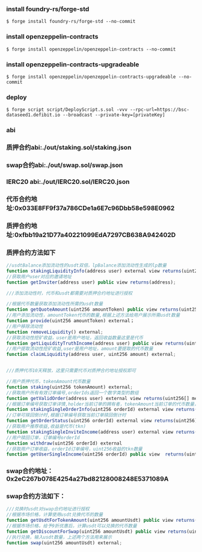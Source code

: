 ### install foundry-rs/forge-std
```shell
$ forge install foundry-rs/forge-std --no-commit
```
### install openzeppelin-contracts
```shell
$ forge install openzeppelin/openzeppelin-contracts --no-commit
```

### install openzeppelin-contracts-upgradeable
```shell
$ forge install openzeppelin/openzeppelin-contracts-upgradeable --no-commit
```


### deploy
```shell
$ forge script script/DeployScript.s.sol -vvv --rpc-url=https://bsc-dataseed1.defibit.io --broadcast --private-key=[privateKey]
```



### abi
### 质押合约abi:./out/staking.sol/staking.json
### swap合约abi:./out/swap.sol/swap.json
### IERC20 abi:./out/IERC20.sol/IERC20.json

### 代币合约地址:0x033E8FF9f37a786CDe1a6E7c96Dbb58e598E0962

### 质押合约地址:0xfbb19a21D77a40221099EdA7297CB638A942402D
### 质押合约方法如下
```javascript
//usdtBalance添加流动性的usdt双倍，lpBalance添加流动性生成的lp数量
function stakingLiquidityInfo(address user) external view returns(uint256 usdtBalance,uint256 lpBalance,uint256 stakingTime,uint256 pending,uint256 debt);
//获取用户user对应的邀请地址
function getInviter(address user) public view returns(address);

///添加流动性时，代币和usdt都需要对质押合约地址进行授权

//根据代币数量获取添加流动性所需的usdt数量
function getQuoteAmount(uint256 amountToken) public view returns(uint256 amountUsdt);
//用户添加流动性，amountToken代币的数量,根据上述方法给用户展示所需usdt数量
function provide(uint256 amountToken) external；
//用户移除流动性
function removeLiquidity() external;
//获取流动性挖矿收益，user是用户地址，返回收益数量这里是代币
function getLiquidityTruthIncome(address user) public view returns(uint256);
//用户提取流动性挖矿收益,user是用户地址，amount要提取的代币数量
function claimLiquidity(address user, uint256 amount) external;


///质押代币10天释放，这里只需要代币对质押合约地址授权即可

//用户质押代币，tokenAmount代币数量
function staking(uint256 tokenAmount) external;
//获取用户所有有效订单编号,orderIds返回一个数字类型的数组
function getValidOrder(address user) external view returns(uint256[] memory orderIds);
//根据订单编号获取订单详情,holder当前订单的拥有者，tokenAmount当前订单的代币数量，stakingTime当前订单的质押时间，extracted当前订单是否赎回，已赎回true，未赎回false
function stakingSingleOrderInfo(uint256 orderId) external view returns(address holder, uint256 tokenAmount, uint256 stakingTime, bool extracted);
//订单可赎回倒计时,根据订单编号获取当前订单赎回倒计时
function getOrderStatus(uint256 orderId) external view returns(uint256);
//获取用户推荐收益,收益是代币(tkn)
function stakingSingleInviteIncome(address user) external view returns(uint256);
//用户赎回订单，订单编号orderId
function withdraw(uint256 orderId) external
//获取用户订单收益，orderId订单编号，uint256收益的tkn数量
function getUserSingleIncome(uint256 orderId) public view  returns(uint256)
```
### swap合约地址：0x2eC267b078E4254a27bd82128008248E5371089A
### swap合约方法如下：
```javascript
///兑换时usdt对swap合约地址进行授权
//根据市场价格，计算使用usdt兑换代币的数量
function getUsdtForTokenAmount(uint256 amountUsdt) public view returns(uint256 amountToken);
//根据市场价格，给予9折优惠后，计算usdt可以兑换的代币数量
function getDiscountForSwap(uint256 amountUsdt) public view returns(uint256);
//执行兑换，输入usdt数量，上述两个方法用来展示
function swap(uint256 amountUsdt) external;
```

